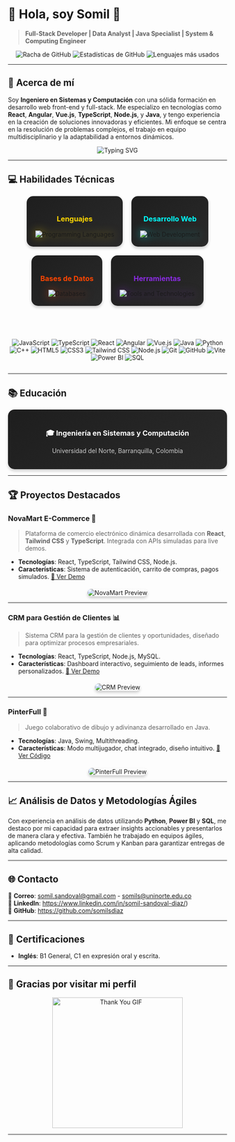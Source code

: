 # 👋 Hola, soy Somil 🚀
> **Full-Stack Developer | Data Analyst | Java Specialist | System & Computing Engineer**

<p align="center">
  <img src="https://github-readme-streak-stats.herokuapp.com/?user=somilsdiaz&theme=dark&hide_border=true&background=0D1117&fire=FF5722&currStreakLabel=FF5722" alt="Racha de GitHub" />
  <img src="https://github-readme-stats.vercel.app/api?username=somilsdiaz&show_icons=true&theme=dark&hide_border=true&bg_color=0D1117&title_color=FF5722&icon_color=FF5722" alt="Estadísticas de GitHub" />
  <img src="https://github-readme-stats.vercel.app/api/top-langs/?username=somilsdiaz&layout=compact&theme=dark&hide_border=true&bg_color=0D1117&title_color=FF5722" alt="Lenguajes más usados" />
</p>

---

## 🌟 Acerca de mí

Soy **Ingeniero en Sistemas y Computación** con una sólida formación en desarrollo web front-end y full-stack. Me especializo en tecnologías como **React**, **Angular**, **Vue.js**, **TypeScript**, **Node.js**, y **Java**, y tengo experiencia en la creación de soluciones innovadoras y eficientes. Mi enfoque se centra en la resolución de problemas complejos, el trabajo en equipo multidisciplinario y la adaptabilidad a entornos dinámicos.

<p align="center">
  <img src="https://readme-typing-svg.herokuapp.com?font=Fira+Code&size=24&pause=1000&color=FF5733&width=600&lines=Soy+un+desarrollador+apasionado;Me+gusta+resolver+problemas;Siempre+busco+innovar+y+aprender" alt="Typing SVG" />
</p>

---

## 💻 Habilidades Técnicas
<div align="center" style="display: flex; justify-content: center; gap: 20px; flex-wrap: wrap;">
  <div style="background: linear-gradient(145deg, #1e1e1e, #2a2a2a); padding: 20px; border-radius: 15px; box-shadow: 0 4px 6px rgba(0, 0, 0, 0.2);">
    <h3 style="color: #FFD700;">Lenguajes</h3>
    <img src="https://skillicons.dev/icons?i=java,python,cpp,js,ts" alt="Programming Languages" style="filter: drop-shadow(0 0 10px rgba(255, 215, 0, 0.5));">
  </div>
  
  <div style="background: linear-gradient(145deg, #1e1e1e, #2a2a2a); padding: 20px; border-radius: 15px; box-shadow: 0 4px 6px rgba(0, 0, 0, 0.2);">
    <h3 style="color: #00FFFF;">Desarrollo Web</h3>
    <img src="https://skillicons.dev/icons?i=react,vue,angular,html,css,tailwind" alt="Web Development" style="filter: drop-shadow(0 0 10px rgba(0, 255, 255, 0.5));">
  </div>
  
  <div style="background: linear-gradient(145deg, #1e1e1e, #2a2a2a); padding: 20px; border-radius: 15px; box-shadow: 0 4px 6px rgba(0, 0, 0, 0.2);">
    <h3 style="color: #FF4500;">Bases de Datos</h3>
    <img src="https://skillicons.dev/icons?i=mysql,sqlite,mongodb" alt="Databases" style="filter: drop-shadow(0 0 10px rgba(255, 69, 0, 0.5));">
  </div>
  
  <div style="background: linear-gradient(145deg, #1e1e1e, #2a2a2a); padding: 20px; border-radius: 15px; box-shadow: 0 4px 6px rgba(0, 0, 0, 0.2);">
    <h3 style="color: #8A2BE2;">Herramientas</h3>
    <img src="https://skillicons.dev/icons?i=git,github,vscode,docker" alt="Tools and Technologies" style="filter: drop-shadow(0 0 10px rgba(138, 43, 226, 0.5));">
  </div>
</div>


<br><br>
<div align="center" style="display: flex; justify-content: center; gap: 20px; flex-wrap: wrap;">

![JavaScript](https://img.shields.io/badge/JavaScript-F7DF1E?style=for-the-badge&logo=javascript&logoColor=black)
![TypeScript](https://img.shields.io/badge/TypeScript-3178C6?style=for-the-badge&logo=typescript&logoColor=white)
![React](https://img.shields.io/badge/React-61DAFB?style=for-the-badge&logo=react&logoColor=black)
![Angular](https://img.shields.io/badge/Angular-DD0031?style=for-the-badge&logo=angular&logoColor=white)
![Vue.js](https://img.shields.io/badge/Vue.js-4FC08D?style=for-the-badge&logo=vue.js&logoColor=white)
![Java](https://img.shields.io/badge/Java-007396?style=for-the-badge&logo=java&logoColor=white)
![Python](https://img.shields.io/badge/Python-3776AB?style=for-the-badge&logo=python&logoColor=white)
![C++](https://img.shields.io/badge/C++-00599C?style=for-the-badge&logo=c%2B%2B&logoColor=white)
![HTML5](https://img.shields.io/badge/HTML5-E34F26?style=for-the-badge&logo=html5&logoColor=white)
![CSS3](https://img.shields.io/badge/CSS3-1572B6?style=for-the-badge&logo=css3&logoColor=white)
![Tailwind CSS](https://img.shields.io/badge/Tailwind_CSS-06B6D4?style=for-the-badge&logo=tailwind-css&logoColor=white)
![Node.js](https://img.shields.io/badge/Node.js-339933?style=for-the-badge&logo=node.js&logoColor=white)
![Git](https://img.shields.io/badge/Git-F05032?style=for-the-badge&logo=git&logoColor=white)
![GitHub](https://img.shields.io/badge/GitHub-181717?style=for-the-badge&logo=github&logoColor=white)
![Vite](https://img.shields.io/badge/Vite-646CFF?style=for-the-badge&logo=vite&logoColor=white)
![Power BI](https://img.shields.io/badge/Power_BI-F2C811?style=for-the-badge&logo=power-bi&logoColor=black)
![SQL](https://img.shields.io/badge/SQL-4479A1?style=for-the-badge&logo=mysql&logoColor=white)
</div>

---

## **📚 Educación**

<div align="center" style="background: linear-gradient(145deg, #1e1e1e, #2a2a2a); padding: 20px; border-radius: 15px; box-shadow: 0 4px 6px rgba(0, 0, 0, 0.2);">
  <h3 style="color: #FFFFFF;">🎓 Ingeniería en Sistemas y Computación</h3>
  <p style="color: #CCCCCC;">Universidad del Norte, Barranquilla, Colombia</p>
</div>

---


## **🏆 Proyectos Destacados**

### **NovaMart E-Commerce 🛒**
> Plataforma de comercio electrónico dinámica desarrollada con **React**, **Tailwind CSS** y **TypeScript**. Integrada con APIs simuladas para live demos.
- **Tecnologías**: React, TypeScript, Tailwind CSS, Node.js.
- **Características**: Sistema de autenticación, carrito de compras, pagos simulados.
[🔗 Ver Demo](https://novamart-demo.com)

<div align="center" style="margin-top: 20px;">
  <img src="https://via.placeholder.com/600x300" alt="NovaMart Preview" style="border-radius: 15px; box-shadow: 0 4px 6px rgba(0, 0, 0, 0.2);">
</div>

---

### **CRM para Gestión de Clientes 📊**
> Sistema CRM para la gestión de clientes y oportunidades, diseñado para optimizar procesos empresariales.
- **Tecnologías**: React, TypeScript, Node.js, MySQL.
- **Características**: Dashboard interactivo, seguimiento de leads, informes personalizados.
[🔗 Ver Demo](https://crm-demo.com)

<div align="center" style="margin-top: 20px;">
  <img src="https://via.placeholder.com/600x300" alt="CRM Preview" style="border-radius: 15px; box-shadow: 0 4px 6px rgba(0, 0, 0, 0.2);">
</div>

---

### **PinterFull 🎨**
> Juego colaborativo de dibujo y adivinanza desarrollado en Java.
- **Tecnologías**: Java, Swing, Multithreading.
- **Características**: Modo multijugador, chat integrado, diseño intuitivo.
[🔗 Ver Código](https://github.com/YOUR_GITHUB_USERNAME/pinterfull)

<div align="center" style="margin-top: 20px;">
  <img src="https://via.placeholder.com/600x300" alt="PinterFull Preview" style="border-radius: 15px; box-shadow: 0 4px 6px rgba(0, 0, 0, 0.2);">
</div>

---

## 📈 Análisis de Datos y Metodologías Ágiles

Con experiencia en análisis de datos utilizando **Python**, **Power BI** y **SQL**, me destaco por mi capacidad para extraer insights accionables y presentarlos de manera clara y efectiva. También he trabajado en equipos ágiles, aplicando metodologías como Scrum y Kanban para garantizar entregas de alta calidad.

---


## 🌐 Contacto

📧 **Correo**: somil.sandoval@gmail.com - somils@uninorte.edu.co  
🔗 **LinkedIn**: https://www.linkedin.com/in/somil-sandoval-diaz/)  
🐙 **GitHub**: https://github.com/somilsdiaz

---

## 🎯 Certificaciones

- **Inglés**: B1 General, C1 en expresión oral y escrita.

---

## 🎉 Gracias por visitar mi perfil

<p align="center">
  <img src="https://media.giphy.com/media/LmNwrBhejkK9EFP504/giphy.gif" alt="Thank You GIF" width="300" />
</p>

---
